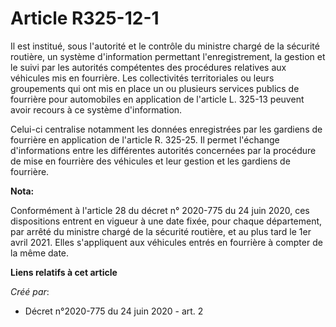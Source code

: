 # Article R325-12-1

Il est institué, sous l'autorité et le contrôle du ministre chargé de la sécurité routière, un système d'information
permettant l'enregistrement, la gestion et le suivi par les autorités compétentes des procédures relatives aux véhicules mis
en fourrière. Les collectivités territoriales ou leurs groupements qui ont mis en place un ou plusieurs services publics de
fourrière pour automobiles en application de l'article L. 325-13 peuvent avoir recours à ce système d'information.

Celui-ci centralise notamment les données enregistrées par les gardiens de fourrière en application de l'article R. 325-25.
Il permet l'échange d'informations entre les différentes autorités concernées par la procédure de mise en fourrière des
véhicules et leur gestion et les gardiens de fourrière.

**Nota:**

Conformément à l'article 28 du décret n° 2020-775 du 24 juin 2020, ces dispositions entrent en vigueur à une date fixée, pour
chaque département, par arrêté du ministre chargé de la sécurité routière, et au plus tard le 1er avril 2021. Elles
s'appliquent aux véhicules entrés en fourrière à compter de la même date.

**Liens relatifs à cet article**

_Créé par_:

  - Décret n°2020-775 du 24 juin 2020 - art. 2
